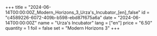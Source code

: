 +++
title = "2024-06-14T00:00:00Z_Modern_Horizons_3_Urza's_Incubator_[en]_false"
id = "c4589226-6072-409b-b598-ebd87f675a6a"
date = "2024-06-14T00:00:00Z"
name = "Urza's Incubator"
lang = ["en"]
price = "6.50"
quantity = 1
foil = false
set = "Modern Horizons 3"
+++
